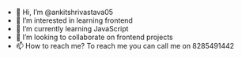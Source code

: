 - 👋 Hi, I’m @ankitshrivastava05
- 👀 I’m interested in learning frontend
- 🌱 I’m currently learning JavaScript
- 💞️ I’m looking to collaborate on frontend projects
- 📫 How to reach me? To reach me you can call me on 8285491442

<!---
ankitshrivastava05/ankitshrivastava05 is a ✨ special ✨ repository because its `README.md` (this file) appears on your GitHub profile.
You can click the Preview link to take a look at your changes.
--->
